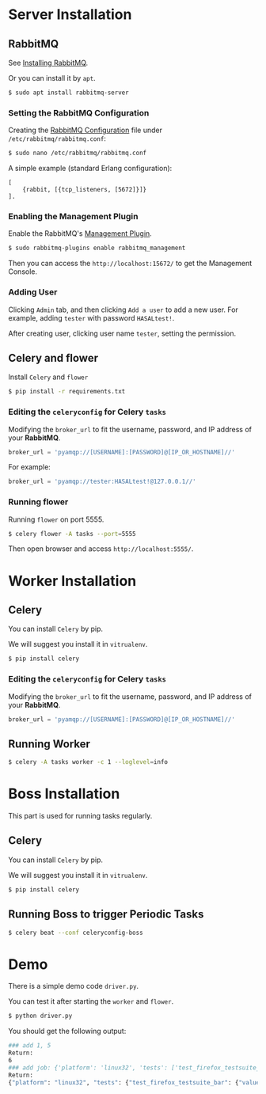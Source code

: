 # Server Installation

## RabbitMQ

See [Installing RabbitMQ](http://www.rabbitmq.com/install-debian.html).

Or you can install it by `apt`.

```bash
$ sudo apt install rabbitmq-server
```

### Setting the RabbitMQ Configuration

Creating the [RabbitMQ Configuration](http://www.rabbitmq.com/configure.html#configuration-file) file under `/etc/rabbitmq/rabbitmq.conf`:

```bash
$ sudo nano /etc/rabbitmq/rabbitmq.conf
```

A simple example (standard Erlang configuration):
```
[
    {rabbit, [{tcp_listeners, [5672]}]}
].
```

### Enabling the Management Plugin

Enable the RabbitMQ's [Management Plugin](https://www.rabbitmq.com/management.html).

```bash
$ sudo rabbitmq-plugins enable rabbitmq_management
```

Then you can access the `http://localhost:15672/` to get the Management Console.

### Adding User

Clicking `Admin` tab, and then clicking `Add a user` to add a new user.
For example, adding `tester` with password `HASALtest!`.

After creating user, clicking user name `tester`, setting the permission.

## Celery and flower

Install `Celery` and `flower`

```bash
$ pip install -r requirements.txt
```

### Editing the `celeryconfig` for Celery `tasks`

Modifying the `broker_url` to fit the username, password, and IP address of your **RabbitMQ**.

```python
broker_url = 'pyamqp://[USERNAME]:[PASSWORD]@[IP_OR_HOSTNAME]//'
```

For example:

```python
broker_url = 'pyamqp://tester:HASALtest!@127.0.0.1//'
```

### Running flower

Running `flower` on port 5555.

```bash
$ celery flower -A tasks --port=5555
```

Then open browser and access `http://localhost:5555/`.

# Worker Installation

## Celery

You can install `Celery` by pip.

We will suggest you install it in `vitrualenv`.

```bash
$ pip install celery
```

### Editing the `celeryconfig` for Celery `tasks`

Modifying the `broker_url` to fit the username, password, and IP address of your **RabbitMQ**.

```python
broker_url = 'pyamqp://[USERNAME]:[PASSWORD]@[IP_OR_HOSTNAME]//'
```

## Running Worker
```bash
$ celery -A tasks worker -c 1 --loglevel=info
```

# Boss Installation

This part is used for running tasks regularly.

## Celery

You can install `Celery` by pip.

We will suggest you install it in `vitrualenv`.

```bash
$ pip install celery
```
## Running Boss to trigger Periodic Tasks

```bash
$ celery beat --conf celeryconfig-boss
```

# Demo

There is a simple demo code `driver.py`.

You can test it after starting the `worker` and `flower`.

```bash
$ python driver.py
```

You should get the following output:
```bash
### add 1, 5
Return:
6
### add job: {'platform': 'linux32', 'tests': ['test_firefox_testsuite_foo', 'test_firefox_testsuite_bar'], 'max_run': 30, 'suitename': 'try test suite'}
Return:
{"platform": "linux32", "tests": {"test_firefox_testsuite_bar": {"values": {"si": 200, "runtime_average": 10, "psi": 250, "runtime_median": 12}, "name": "test_firefox_testsuite_bar"}, "test_firefox_testsuite_foo": {"values": {"si": 200, "runtime_average": 10, "psi": 250, "runtime_median": 12}, "name": "test_firefox_testsuite_foo"}}, "max_run": 30, "suitename": "try test suite"}
```
